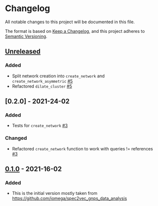 # Changelog

All notable changes to this project will be documented in this file.

The format is based on [Keep a Changelog](https://keepachangelog.com/en/1.0.0/),
and this project adheres to [Semantic Versioning](https://semver.org/spec/v2.0.0.html).

## [Unreleased]

### Added

- Split network creation into `create_network` and `create_network_asymmetric` [#5](https://github.com/matchms/matchms_extras/pull/5)
- Refactored `dilate_cluster` [#5](https://github.com/matchms/matchms_extras/pull/5)

## [0.2.0] - 2021-24-02

### Added

- Tests for `create_network` [#3](https://github.com/matchms/matchms_extras/pull/3)

### Changed

- Refactored `create_network` function to work with queries != references [#3](https://github.com/matchms/matchms_extras/pull/3)

## [0.1.0] - 2021-16-02

### Added

- This is the initial version mostly taken from https://github.com/iomega/spec2vec_gnps_data_analysis

[Unreleased]: https://github.com/matchms/matchms_extras/compare/0.1.0...HEAD
[0.1.0]: https://github.com/matchms/matchms_extras/releases/tag/0.1.0
